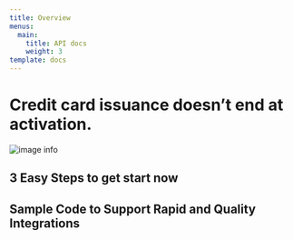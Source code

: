 ```yaml
---
title: Overview
menus:
  main:
    title: API docs
    weight: 3
template: docs
---
```


# Credit card issuance doesn’t end at activation.
![image info](/images/Strivve-High-Level-Arch.png)


## 3 Easy Steps to get start now

## Sample Code to Support Rapid and Quality Integrations



